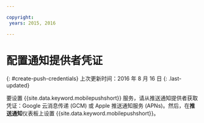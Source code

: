 ```yaml
---

copyright:
 years: 2015, 2016

---
```

# 配置通知提供者凭证
{: #create-push-credentials}
上次更新时间：2016 年 8 月 16 日
{: .last-updated}

要设置 {{site.data.keyword.mobilepushshort}} 服务，请从推送通知提供者获取凭证：Google 云消息传递 (GCM) 或 Apple 推送通知服务 (APNs)。然后，在**推送通知**仪表板上设置 {{site.data.keyword.mobilepushshort}}。
